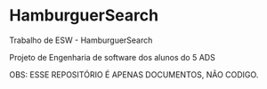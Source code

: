 # HamburguerSearch
Trabalho de ESW - HamburguerSearch

Projeto de Engenharia de software dos alunos do 5 ADS

OBS: ESSE REPOSITÓRIO É APENAS DOCUMENTOS, NÃO CODIGO.
